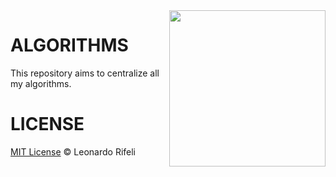 <img src="http://www.jamisbuck.org/presentations/rubyconf2011/images/gospel-of-algorithms.png" width="250" align="right" />


ALGORITHMS
=====================
This repository aims to centralize all my algorithms.

LICENSE
=====================
[MIT License](http://leonardorifeli.mit-license.org/) © Leonardo Rifeli
